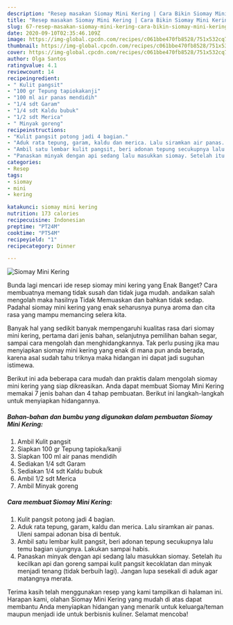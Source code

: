 ```yaml
---
description: "Resep masakan Siomay Mini Kering | Cara Bikin Siomay Mini Kering Yang Paling Enak"
title: "Resep masakan Siomay Mini Kering | Cara Bikin Siomay Mini Kering Yang Paling Enak"
slug: 67-resep-masakan-siomay-mini-kering-cara-bikin-siomay-mini-kering-yang-paling-enak
date: 2020-09-10T02:35:46.109Z
image: https://img-global.cpcdn.com/recipes/c061bbe470fb8528/751x532cq70/siomay-mini-kering-foto-resep-utama.jpg
thumbnail: https://img-global.cpcdn.com/recipes/c061bbe470fb8528/751x532cq70/siomay-mini-kering-foto-resep-utama.jpg
cover: https://img-global.cpcdn.com/recipes/c061bbe470fb8528/751x532cq70/siomay-mini-kering-foto-resep-utama.jpg
author: Olga Santos
ratingvalue: 4.1
reviewcount: 14
recipeingredient:
- " Kulit pangsit"
- "100 gr Tepung tapiokakanji"
- "100 ml air panas mendidih"
- "1/4 sdt Garam"
- "1/4 sdt Kaldu bubuk"
- "1/2 sdt Merica"
- " Minyak goreng"
recipeinstructions:
- "Kulit pangsit potong jadi 4 bagian."
- "Aduk rata tepung, garam, kaldu dan merica. Lalu siramkan air panas. Uleni sampai adonan bisa di bentuk."
- "Ambil satu lembar kulit pangsit, beri adonan tepung secukupnya lalu temu bagian ujungnya. Lakukan sampai habis."
- "Panaskan minyak dengan api sedang lalu masukkan siomay. Setelah itu kecilkan api dan goreng sampai kulit pangsit kecoklatan dan minyak menjadi tenang (tidak berbuih lagi). Jangan lupa sesekali di aduk agar matangnya merata."
categories:
- Resep
tags:
- siomay
- mini
- kering

katakunci: siomay mini kering 
nutrition: 173 calories
recipecuisine: Indonesian
preptime: "PT24M"
cooktime: "PT54M"
recipeyield: "1"
recipecategory: Dinner

---
```



![Siomay Mini Kering](https://img-global.cpcdn.com/recipes/c061bbe470fb8528/751x532cq70/siomay-mini-kering-foto-resep-utama.jpg)

Bunda lagi mencari ide resep siomay mini kering yang Enak Banget? Cara membuatnya memang tidak susah dan tidak juga mudah. andaikan salah mengolah maka hasilnya Tidak Memuaskan dan bahkan tidak sedap. Padahal siomay mini kering yang enak seharusnya punya aroma dan cita rasa yang mampu memancing selera kita.

Banyak hal yang sedikit banyak mempengaruhi kualitas rasa dari siomay mini kering, pertama dari jenis bahan, selanjutnya pemilihan bahan segar, sampai cara mengolah dan menghidangkannya. Tak perlu pusing jika mau menyiapkan siomay mini kering yang enak di mana pun anda berada, karena asal sudah tahu triknya maka hidangan ini dapat jadi suguhan istimewa.




Berikut ini ada beberapa cara mudah dan praktis dalam mengolah siomay mini kering yang siap dikreasikan. Anda dapat membuat Siomay Mini Kering memakai 7 jenis bahan dan 4 tahap pembuatan. Berikut ini langkah-langkah untuk menyiapkan hidangannya.

<!--inarticleads1-->

##### Bahan-bahan dan bumbu yang digunakan dalam pembuatan Siomay Mini Kering:

1. Ambil  Kulit pangsit
1. Siapkan 100 gr Tepung tapioka/kanji
1. Siapkan 100 ml air panas mendidih
1. Sediakan 1/4 sdt Garam
1. Sediakan 1/4 sdt Kaldu bubuk
1. Ambil 1/2 sdt Merica
1. Ambil  Minyak goreng




<!--inarticleads2-->

##### Cara membuat Siomay Mini Kering:

1. Kulit pangsit potong jadi 4 bagian.
1. Aduk rata tepung, garam, kaldu dan merica. Lalu siramkan air panas. Uleni sampai adonan bisa di bentuk.
1. Ambil satu lembar kulit pangsit, beri adonan tepung secukupnya lalu temu bagian ujungnya. Lakukan sampai habis.
1. Panaskan minyak dengan api sedang lalu masukkan siomay. Setelah itu kecilkan api dan goreng sampai kulit pangsit kecoklatan dan minyak menjadi tenang (tidak berbuih lagi). Jangan lupa sesekali di aduk agar matangnya merata.




Terima kasih telah menggunakan resep yang kami tampilkan di halaman ini. Harapan kami, olahan Siomay Mini Kering yang mudah di atas dapat membantu Anda menyiapkan hidangan yang menarik untuk keluarga/teman maupun menjadi ide untuk berbisnis kuliner. Selamat mencoba!
